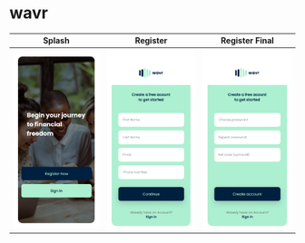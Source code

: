 # wavr

Splash | Register | Register Final
--- | --- | ---
<img align="center" src="./app_images/Landing.png" width="240"> | <img align="center" src="./app_images/Register.png" width="240"> | <img align="center" src="./app_images/Register_Final.png" width="240">
